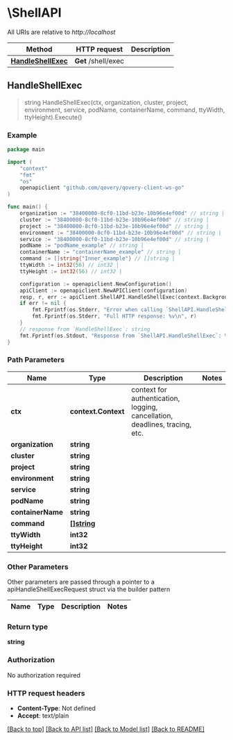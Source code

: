 # \ShellAPI

All URIs are relative to *http://localhost*

Method | HTTP request | Description
------------- | ------------- | -------------
[**HandleShellExec**](ShellAPI.md#HandleShellExec) | **Get** /shell/exec | 



## HandleShellExec

> string HandleShellExec(ctx, organization, cluster, project, environment, service, podName, containerName, command, ttyWidth, ttyHeight).Execute()



### Example

```go
package main

import (
    "context"
    "fmt"
    "os"
    openapiclient "github.com/qovery/qovery-client-ws-go"
)

func main() {
    organization := "38400000-8cf0-11bd-b23e-10b96e4ef00d" // string | 
    cluster := "38400000-8cf0-11bd-b23e-10b96e4ef00d" // string | 
    project := "38400000-8cf0-11bd-b23e-10b96e4ef00d" // string | 
    environment := "38400000-8cf0-11bd-b23e-10b96e4ef00d" // string | 
    service := "38400000-8cf0-11bd-b23e-10b96e4ef00d" // string | 
    podName := "podName_example" // string | 
    containerName := "containerName_example" // string | 
    command := []string{"Inner_example"} // []string | 
    ttyWidth := int32(56) // int32 | 
    ttyHeight := int32(56) // int32 | 

    configuration := openapiclient.NewConfiguration()
    apiClient := openapiclient.NewAPIClient(configuration)
    resp, r, err := apiClient.ShellAPI.HandleShellExec(context.Background(), organization, cluster, project, environment, service, podName, containerName, command, ttyWidth, ttyHeight).Execute()
    if err != nil {
        fmt.Fprintf(os.Stderr, "Error when calling `ShellAPI.HandleShellExec``: %v\n", err)
        fmt.Fprintf(os.Stderr, "Full HTTP response: %v\n", r)
    }
    // response from `HandleShellExec`: string
    fmt.Fprintf(os.Stdout, "Response from `ShellAPI.HandleShellExec`: %v\n", resp)
}
```

### Path Parameters


Name | Type | Description  | Notes
------------- | ------------- | ------------- | -------------
**ctx** | **context.Context** | context for authentication, logging, cancellation, deadlines, tracing, etc.
**organization** | **string** |  | 
**cluster** | **string** |  | 
**project** | **string** |  | 
**environment** | **string** |  | 
**service** | **string** |  | 
**podName** | **string** |  | 
**containerName** | **string** |  | 
**command** | [**[]string**](string.md) |  | 
**ttyWidth** | **int32** |  | 
**ttyHeight** | **int32** |  | 

### Other Parameters

Other parameters are passed through a pointer to a apiHandleShellExecRequest struct via the builder pattern


Name | Type | Description  | Notes
------------- | ------------- | ------------- | -------------











### Return type

**string**

### Authorization

No authorization required

### HTTP request headers

- **Content-Type**: Not defined
- **Accept**: text/plain

[[Back to top]](#) [[Back to API list]](../README.md#documentation-for-api-endpoints)
[[Back to Model list]](../README.md#documentation-for-models)
[[Back to README]](../README.md)

